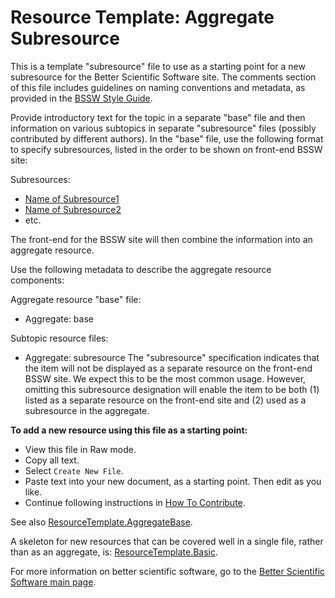# Resource Template: Aggregate Subresource

This is a template "subresource" file to use as a starting point for a new subresource for the Better Scientific Software site.  The comments section of this file includes guidelines on naming conventions and metadata, as provided in the [BSSW Style Guide](../StyleGuide.md).

Provide introductory text for the topic in a separate "base" file and then information on various subtopics in separate "subresource" files (possibly contributed by different authors).  In the "base" file, use the following format to specify subresources, listed in the order to be shown on front-end BSSW site:

Subresources:
- [Name of Subresource1](SubresourceFile1.md)
- [Name of Subresource2](SubresourceFile2.md)
- etc.

The front-end for the BSSW site will then combine the information into an aggregate resource.  

Use the following metadata to describe the aggregate resource components:

Aggregate resource "base" file:  
- Aggregate: base

Subtopic resource files:
- Aggregate: subresource
The "subresource" specification indicates that the item will not be displayed as a separate resource on the front-end BSSW site.  We expect this to be the most common usage.  However, omitting this subresource designation will enable the item to be both (1) listed as a separate resource on the front-end site and (2) used as a subresource in the aggregate.    
 
 **To add a new resource using this file as a starting point:**
- View this file in Raw mode.
- Copy all text.
- Select `Create New File`.
- Paste text into your new document, as a starting point. Then edit as you like.
- Continue following instructions in [How To Contribute](../HowToContribute.md).
 
 See also [ResourceTemplate.AggregateBase](ResourceTemplate.AggregateBase.md).
 
 A skeleton for new resources that can be covered well in a single file, rather than as an aggregate, is: 
[ResourceTemplate.Basic](ResourceTemplate.Basic.md).

For more information on better scientific software, go to the [Better Scientific Software main page](http://betterscientificsoftware.info).

<!--- 
Categories: specify 1 or more categories
Topics: specify 1 or more topics (corresponding to each category)
Tags: specify optional tags
Level: specify level of content 
Prerequisites: specify prerequisites 
Aggregate: subresource
--->

<!---
Please follow these guidelines for naming resources and files. Be sure to include metadata with each entry, as this will be used to organize content, provide filters, and support searches on the BSSW site.

Resource Name:

    Brief, essential words only, nothing extra
    For curated content: Follow name of content (e.g., title of book, article, event, site)
    Filename: Same as resource name
        No spaces
        Cap for first letter of each word
        Abbreviations:
            Apps = Applications
            Cse = CSE = Computational Science and Engineering
            Eng = Engineering
            Hpc = HPC = High-Performance Computing
            Perf = Performance
            Sw = Software

Resource Description:

    Concise paragraph explaining resource from the perspective of the CSE community
    Use links to WhatIs and HowTo docs when appropriate for background info
    Image file (e.g., logo) - optional (encouraged when this exists)

Contributor:

    Name of contributor, hyperlinked to website

Footer: Add the following at the bottom of each page:

For more information on better scientific software, go to the [Better Scientific Software main page](http://betterscientificsoftware.info).

Metadata: Include metadata as formatted comments at the end of the file

    Categories: Specify 1 or more categories (primary display via BSSW website)
    Topics: Specify 1 or more topics (visible filters via BSSW website)
    Tags: Specify additional tags as keywords for searches (optional)
    Level: Specify level of content
    Prerequisites: Specify any assumed knowledge on the BSSW site (usually Level 0 and Level 1 BSSW docs)
    Aggregate: Optional info for aggregating content to define a more complex resource

Each aspect of metadata is described below.

Categories: [Primary display via BSSW website interface]

[BSSW curators may add/revise categories as needed over time.]

    Planning
    Reliability
    Performance
    Collaboration
    Individual Productivity
    Crosscutting Resources

Topics: [Visible filters via BSS website interface]

    All categories and also finer grain topics within categories [BSSW curators may add/revise topics as needed over time.]
    [Topics: 4-7 per category: family of topics that make sense together]
    Planning
        Improving productivity and sustainability
        Requirements
        Design
        Development
        Refactoring
        Configuration and builds
        Legacy code
        Software engineering
    Reliability
        Testing
        Debugging
        Continuous integration testing
        Reproducibility
    Performance
        High-performance computing (HPC)
        Performance portability
        Software interoperability
        Performance at leadership computing facilities (LCFs)
    Collaboration
        Version control
        Documentation
        Issue tracking
        Licensing
        Strategies for more effective teams
        Coordination with stakeholders
    Individual Productivity
        Personal kanban
        Personal learning plans
    Crosscutting Resources
        Funding sources and programs
        Projects and organizations
        Discussion forums, Q&A sites
        Software publishing and citation
        On-line learning

Tags: [optional additional keywords for searches]

    Add/revise topics as needed (important terms from curated content; aim for comprehensive coverage to facilitate searches)
    ATPESC
    Bitbucket
    Computational Science Stack Exchange
    Conference
    Doxygen
    FORCE11
    Git
    Gitlab
    HPC
    Jenkins
    Minisymposium
    SoftwareX
    Software Carpentry
    Software Sustainability Institute
    Strategy
    Team
    Test-driven development
    Travis CI
    TutorialsPoint
    Udacity
    Workshop
    etc.

Levels: Specify level of detail and depth of content

    Level 0: BSSW WhatIs document
    Level 1: BSSW HowTo document (or equivalent level of detail)
    Level 2: More detailed content, beginner or intermediate levels
    Level 3: Advanced content

Prerequisites: Specify files for any assumed knowledge on the BSSW site (usually Level 0 and Level1 BSSW docs)

    prerequisites: filename1.md, filename2.md, etc.
    
 Aggregate:

    Optional info for aggregating content to define a more complex resource
    Aggregate: base (to specify the base of an aggregate resources)
    Aggregate: subresource (to specify a subresource for an aggregate resource)
    
    The "subresource" specification indicates that the item will not be displayed as a separate resource on the front-end BSSW site.  We expect this to be the most common usage.  However, omitting this subresource designation will enable the item to be both (1) listed as a separate resource on the front-end site and (2) used as a subresource in the aggregate. 
   
--->
